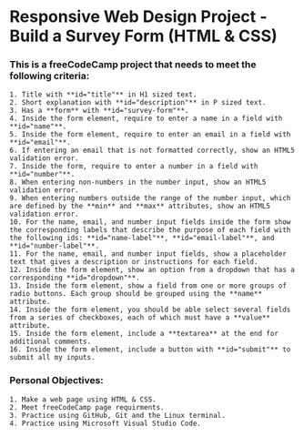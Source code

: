 # Responsive Web Design Project - Build a Survey Form (HTML & CSS)

### This is a freeCodeCamp project that needs to meet the following criteria:
    1. Title with **id="title"** in H1 sized text.
    2. Short explanation with **id="description"** in P sized text.
    3. Has a **form** with **id="survey-form"**.
    4. Inside the form element, require to enter a name in a field with **id="name"**.
    5. Inside the form element, require to enter an email in a field with **id="email"**.
    6. If entering an email that is not formatted correctly, show an HTML5 validation error.
    7. Inside the form, require to enter a number in a field with **id="number"**.
    8. When entering non-numbers in the number input, show an HTML5 validation error.
    9. When entering numbers outside the range of the number input, which are defined by the **min** and **max** attributes, show an HTML5 validation error.
    10. For the name, email, and number input fields inside the form show the corresponding labels that describe the purpose of each field with the following ids: **id="name-label"**, **id="email-label"**, and **id="number-label"**.
    11. For the name, email, and number input fields, show a placeholder text that gives a description or instructions for each field.
    12. Inside the form element, show an option from a dropdown that has a corresponding **id="dropdown"**.
    13. Inside the form element, show a field from one or more groups of radio buttons. Each group should be grouped using the **name** attribute.
    14. Inside the form element, you should be able select several fields from a series of checkboxes, each of which must have a **value** attribute.
    15. Inside the form element, include a **textarea** at the end for additional comments.
    16. Inside the form element, include a button with **id="submit"** to submit all my inputs.

### Personal Objectives:     
    1. Make a web page using HTML & CSS.
    2. Meet freeCodeCamp page requirments.
    3. Practice using GitHub, Git and the Linux terminal.
    4. Practice using Microsoft Visual Studio Code.
    